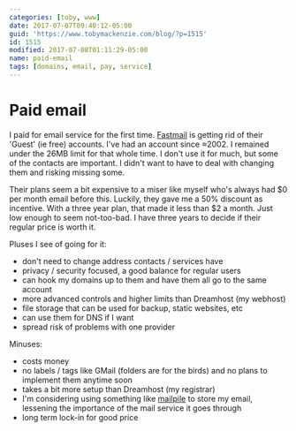 ```yaml
---
categories: [toby, www]
date: 2017-07-07T09:40:12-05:00
guid: 'https://www.tobymackenzie.com/blog/?p=1515'
id: 1515
modified: 2017-07-08T01:11:29-05:00
name: paid-email
tags: [domains, email, pay, service]
---
```


Paid email
==========

I paid for email service for the first time.  [Fastmail](https://www.fastmail.com/?STKI=65602) is getting rid of their 'Guest' (ie free) accounts.<!--more-->  I've had an account since ≈2002.  I remained under the 26MB limit for that whole time.  I don't use it for much, but some of the contacts are important.  I didn't want to have to deal with changing them and risking missing some.

Their plans seem a bit expensive to a miser like myself who's always had $0 per month email before this.  Luckily, they gave me a 50% discount as incentive.  With a three year plan, that made it less than $2 a month.  Just low enough to seem not-too-bad.  I have three years to decide if their regular price is worth it.

Pluses I see of going for it:

- don't need to change address contacts / services have
- privacy / security focused, a good balance for regular users
- can hook my domains up to them and have them all go to the same account
- more advanced controls and higher limits than Dreamhost (my webhost)
- file storage that can be used for backup, static websites, etc
- can use them for DNS if I want
- spread risk of problems with one provider

Minuses:

- costs money
- no labels / tags like GMail (folders are for the birds) and no plans to implement them anytime soon
- takes a bit more setup than Dreamhost (my registrar)
- I'm considering using something like [mailpile](https://www.mailpile.is/) to store my email, lessening the importance of the mail service it goes through
- long term lock-in for good price

